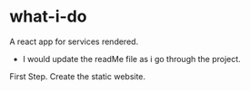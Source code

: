 # what-i-do
A react app for services rendered.

* I would update the readMe file as i go through the project.

First Step.
  Create the static website.
